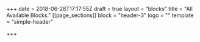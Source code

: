 +++
date = 2018-06-28T17:17:55Z
draft = true
layout = "blocks"
title = "All Available Blocks."
[[page_sections]]
block = "header-3"
logo = ""
template = "simple-header"

+++
